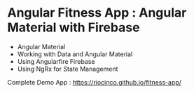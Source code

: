 
# Angular Fitness App : Angular Material with Firebase

- Angular Material 
- Working with Data and Angular Material
- Using Angularfire  Firebase
- Using NgRx for State Management


Complete Demo App : https://riocinco.github.io/fitness-app/
